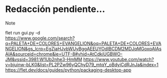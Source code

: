 # Redacción pendiente...

> [!NOTE]
> flet run gui.py -d  
> https://www.google.com/search?q=PALETA+DE+COLORES+EVANGELION&oq=PALETA+DE+COLORES+EVANGELION&gs_lcrp=EgZjaHJvbWUyBggAEEUYOdIBCDM2MDJqMGoxqAIAsAIA&sourceid=chrome&ie=UTF-8#vhid=AtCdkiUGBWO-JM&vssid=3981:W1Ub2nhe3-HmMM
> https://www.youtube.com/watch?v=bjuinw-bLK0&list=PL2PZw96yQChyD79_mtqY_oBdyiCdRJnJa&index=1
> https://flet.dev/docs/guides/python/packaging-desktop-app